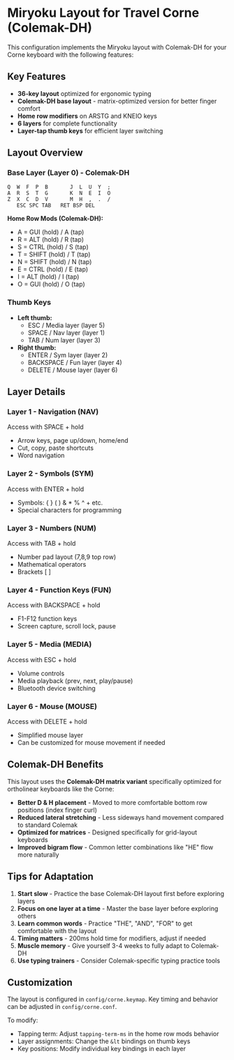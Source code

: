 # Miryoku Layout for Travel Corne (Colemak-DH)

This configuration implements the Miryoku layout with Colemak-DH for your Corne keyboard with the following features:

## Key Features
- **36-key layout** optimized for ergonomic typing
- **Colemak-DH base layout** - matrix-optimized version for better finger comfort
- **Home row modifiers** on ARSTG and KNEIO keys
- **6 layers** for complete functionality
- **Layer-tap thumb keys** for efficient layer switching

## Layout Overview

### Base Layer (Layer 0) - Colemak-DH
```
Q  W  F  P  B       J  L  U  Y  ;
A  R  S  T  G       K  N  E  I  O
Z  X  C  D  V       M  H  ,  .  /
   ESC SPC TAB   RET BSP DEL
```

**Home Row Mods (Colemak-DH):**
- A = GUI (hold) / A (tap)
- R = ALT (hold) / R (tap)  
- S = CTRL (hold) / S (tap)
- T = SHIFT (hold) / T (tap)
- N = SHIFT (hold) / N (tap)
- E = CTRL (hold) / E (tap)
- I = ALT (hold) / I (tap)
- O = GUI (hold) / O (tap)

### Thumb Keys
- **Left thumb:**
  - ESC / Media layer (layer 5)
  - SPACE / Nav layer (layer 1)
  - TAB / Num layer (layer 3)
- **Right thumb:**
  - ENTER / Sym layer (layer 2)
  - BACKSPACE / Fun layer (layer 4)
  - DELETE / Mouse layer (layer 6)

## Layer Details

### Layer 1 - Navigation (NAV)
Access with SPACE + hold
- Arrow keys, page up/down, home/end
- Cut, copy, paste shortcuts
- Word navigation

### Layer 2 - Symbols (SYM)
Access with ENTER + hold
- Symbols: { } ( ) & * % ^ + etc.
- Special characters for programming

### Layer 3 - Numbers (NUM)
Access with TAB + hold
- Number pad layout (7,8,9 top row)
- Mathematical operators
- Brackets [ ]

### Layer 4 - Function Keys (FUN)
Access with BACKSPACE + hold
- F1-F12 function keys
- Screen capture, scroll lock, pause

### Layer 5 - Media (MEDIA)
Access with ESC + hold
- Volume controls
- Media playback (prev, next, play/pause)
- Bluetooth device switching

### Layer 6 - Mouse (MOUSE)
Access with DELETE + hold
- Simplified mouse layer
- Can be customized for mouse movement if needed

## Colemak-DH Benefits

This layout uses the **Colemak-DH matrix variant** specifically optimized for ortholinear keyboards like the Corne:

- **Better D & H placement** - Moved to more comfortable bottom row positions (index finger curl)
- **Reduced lateral stretching** - Less sideways hand movement compared to standard Colemak
- **Optimized for matrices** - Designed specifically for grid-layout keyboards
- **Improved bigram flow** - Common letter combinations like "HE" flow more naturally

## Tips for Adaptation

1. **Start slow** - Practice the base Colemak-DH layout first before exploring layers
2. **Focus on one layer at a time** - Master the base layer before exploring others  
3. **Learn common words** - Practice "THE", "AND", "FOR" to get comfortable with the layout
4. **Timing matters** - 200ms hold time for modifiers, adjust if needed
5. **Muscle memory** - Give yourself 3-4 weeks to fully adapt to Colemak-DH
6. **Use typing trainers** - Consider Colemak-specific typing practice tools

## Customization

The layout is configured in `config/corne.keymap`. Key timing and behavior can be adjusted in `config/corne.conf`.

To modify:
- Tapping term: Adjust `tapping-term-ms` in the home row mods behavior
- Layer assignments: Change the `&lt` bindings on thumb keys
- Key positions: Modify individual key bindings in each layer